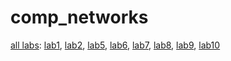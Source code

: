 # comp_networks

<a href="https://drive.google.com/drive/folders/1e0_yhp1j6XSFnCljZ9_zKhnnMvs4kRw9?usp=sharing" target="_blank">all labs</a>: 
<a href="https://docs.google.com/document/d/1-DV1jlU8EsxhedNKniv3kQiqnA9H8RsvxmCqpwLOxFM/edit?usp=sharing" target="_blank">lab1</a>, 
<a href="https://docs.google.com/document/d/1yX5u0jN1eBpXVCdor_Oo_NSmqg196aA3rO3sKu44Q8I/edit?usp=sharing" target="_blank">lab2</a>, 
<a href="https://docs.google.com/document/d/1I8-F0yMLqny25av-hQ1h-qJmgXIaQnSgVsE-JANd7VU/edit?usp=sharing" target="_blank">lab5</a>, 
<a href="https://docs.google.com/document/d/1O68PmiP2tjzQh-rlZn474RsOkutO6xo0A1gTNu5hd1s/edit?usp=sharing" target="_blank">lab6</a>, 
<a href="https://docs.google.com/document/d/1zV5P5GqvOHl7n_XIM_8_IWryCUYgtHW_wEyRXUYqX0w/edit?usp=sharing" target="_blank">lab7</a>,
<a href="https://docs.google.com/document/d/1bFwCSiRuCMuwkDmO3SVOggWR2GKoCt6BpnIuIpJpjAY/edit?usp=sharing" target="_blank">lab8</a>,
<a href="https://docs.google.com/document/d/1LpkzIAqqShBxDQ-QmvRoB6THrrKW2e35J6_hl3PKtLU/edit?usp=sharing" target="_blank">lab9</a>,
<a href="https://docs.google.com/document/d/1utt2LqXIXLm0bb5EVUwwEOwnsI4eqb2Y7ig5-oUEUAo/edit?usp=sharing" target="_blank">lab10</a>
